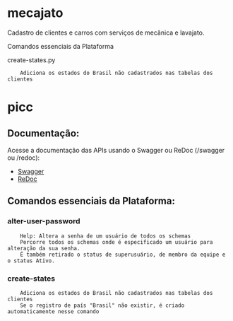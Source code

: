 # mecajato
Cadastro de clientes e carros com serviços de mecânica e lavajato.


Comandos essenciais da Plataforma

create-states.py


        Adiciona os estados do Brasil não cadastrados nas tabelas dos clientes

        
# picc

## Documentação:

Acesse a documentação das APIs usando o Swagger ou ReDoc (/swagger ou /redoc):

- [Swagger](http://localhost:8000/swagger/)
- [ReDoc](http://localhost:8000/redoc/)


## Comandos essenciais da Plataforma:


### alter-user-password

        Help: Altera a senha de um usuário de todos os schemas
        Percorre todos os schemas onde é especificado um usuário para alteração da sua senha.
        É também retirado o status de superusuário, de membro da equipe e o status Ativo.

### create-states


        Adiciona os estados do Brasil não cadastrados nas tabelas dos clientes
        Se o registro de país "Brasil" não existir, é criado automaticamente nesse comando

